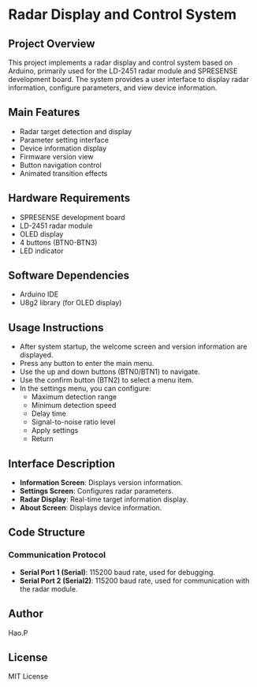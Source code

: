 # Radar Display and Control System

## Project Overview
This project implements a radar display and control system based on Arduino, primarily used for the LD-2451 radar module and SPRESENSE development board. The system provides a user interface to display radar information, configure parameters, and view device information.

## Main Features
- Radar target detection and display
- Parameter setting interface
- Device information display
- Firmware version view
- Button navigation control
- Animated transition effects

## Hardware Requirements
- SPRESENSE development board
- LD-2451 radar module
- OLED display
- 4 buttons (BTN0-BTN3)
- LED indicator

## Software Dependencies
- Arduino IDE
- U8g2 library (for OLED display)

## Usage Instructions
- After system startup, the welcome screen and version information are displayed.
- Press any button to enter the main menu.
- Use the up and down buttons (BTN0/BTN1) to navigate.
- Use the confirm button (BTN2) to select a menu item.
- In the settings menu, you can configure:
  - Maximum detection range
  - Minimum detection speed
  - Delay time
  - Signal-to-noise ratio level
  - Apply settings
  - Return

## Interface Description
- **Information Screen**: Displays version information.
- **Settings Screen**: Configures radar parameters.
- **Radar Display**: Real-time target information display.
- **About Screen**: Displays device information.

## Code Structure
### Communication Protocol
- **Serial Port 1 (Serial)**: 115200 baud rate, used for debugging.
- **Serial Port 2 (Serial2)**: 115200 baud rate, used for communication with the radar module.

## Author
Hao.P

## License
MIT License
